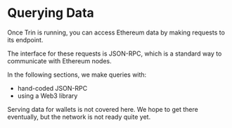 # Querying Data

Once Trin is running, you can access Ethereum data by making requests to its endpoint.

The interface for these requests is JSON-RPC, which is a standard way to communicate with Ethereum nodes.

In the following sections, we make queries with:
- hand-coded JSON-RPC
- using a Web3 library

Serving data for wallets is not covered here. We hope to get there eventually, but the network is not ready quite yet.
